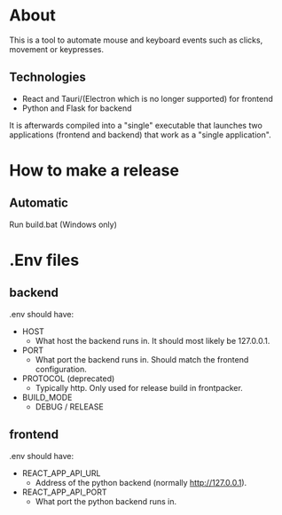 # About
This is a tool to automate mouse and keyboard events such as clicks, movement or keypresses.

## Technologies
- React and Tauri/(Electron which is no longer supported) for frontend
- Python and Flask for backend

It is afterwards compiled into a "single" executable that launches two applications (frontend and backend) that work as a "single application".

# How to make a release
## Automatic
Run build.bat (Windows only)

# .Env files
## backend
.env should have:
- HOST
    - What host the backend runs in. It should most likely be 127.0.0.1.
- PORT
    - What port the backend runs in. Should match the frontend configuration.
- PROTOCOL (deprecated)
    - Typically http. Only used for release build in frontpacker.
- BUILD_MODE
    - DEBUG / RELEASE

## frontend
.env should have:
- REACT_APP_API_URL
    - Address of the python backend (normally http://127.0.0.1).
- REACT_APP_API_PORT
    - What port the python backend runs in.